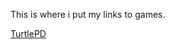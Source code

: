 <!doctype html>
<html lang="en">
  <head>
    <meta charset="utf-8">
    <title>Hace00700Games</title>
  </head>
  <body>
<p>
  This is where i put my links to games.
    </p><a href="https://hace00700alt.pencilcode.net/home/TurtlePolice">TurtlePD</a>
    
  </body>
</html>
